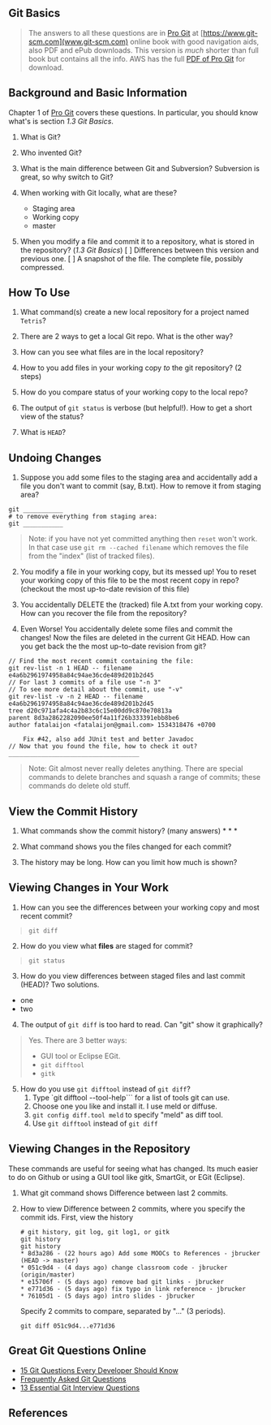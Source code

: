 ## Git Basics

> The answers to all these questions are in [Pro Git][ProGit] at [https://www.git-scm.com](www.git-scm.com) online book with good navigation aids, also PDF and ePub downloads. This version is *much* shorter than full book but contains all the info.
> AWS has the full [PDF of Pro Git][ProGitPdf] for download.


## Background and Basic Information

Chapter 1 of [Pro Git][ProGit] covers these questions.
In particular, you should know what's is section _1.3 Git Basics_.

1. What is Git?

2. Who invented Git?

3. What is the main difference between Git and Subversion?  Subversion is great, so why switch to Git?

4. When working with Git locally, what are these?
   * Staging area
   * Working copy
   * master

5. When you modify a file and commit it to a repository, what is stored in the repository? (_1.3 Git Basics_)
   [ ] Differences between this version and previous one.
   [ ] A snapshot of the file.  The complete file, possibly compressed.

## How To Use

1. What command(s) create a new local repository for a project named `Tetris`?

2. There are 2 ways to get a local Git repo.  What is the other way?

3. How can you see what files are in the local repository?

4. How to you add files in your working	copy *to* the git repository? (2 steps)

5. How do you compare status of your working copy to the local repo?

6. The output of `git status` is verbose (but helpful!). How to get a short view of the status?

7. What is `HEAD`?



## Undoing Changes

1. Suppose you add some files to the staging area and accidentally add a file you don't want to commit (say, B.txt).  How to remove it from staging area?
```
git ___________
# to remove everything from staging area:
git ___________
```
> Note: if you have not yet committed anything then `reset` won't work.  In that case use `git rm --cached filename` which removes the file from the "index" (list of tracked files).

2. You modify a file in your working copy, but its messed up! You to reset your working copy of this file to be the most recent copy in repo? (checkout the most up-to-date revision of this file)

3. You accidentally DELETE the (tracked) file A.txt from your working copy.  How can you recover the file from the repository?


4. Even Worse! You accidentally delete some files and commit the changes! Now the files are deleted in the current Git HEAD.   How can you get back the the most up-to-date revision from git?

```
// Find the most recent commit containing the file:
git rev-list -n 1 HEAD -- filename
e4a6b2961974958a84c94ae36cde489d201b2d45
// For last 3 commits of a file use "-n 3"
// To see more detail about the commit, use "-v"
git rev-list -v -n 2 HEAD -- filename
e4a6b2961974958a84c94ae36cde489d201b2d45
tree d20c971afa4c4a2b83c6c15e00dd9c870e70813a
parent 8d3a2862282090ee50f4a11f26b333391ebb8be6
author fatalaijon <fatalaijon@gmail.com> 1534318476 +0700

    Fix #42, also add JUnit test and better Javadoc
// Now that you found the file, how to check it out? 
____________________________________
```
> Note: Git almost never really deletes anything.  There are special commands to delete branches and squash a range of commits; these commands do delete old stuff.


## View the Commit History

1. What commands show the commit history? (many answers)
   * 
   * 
   * 

2. What command shows you the files changed for each commit?


3. The history may be long.  How can you limit how much is shown?


## Viewing Changes in Your Work

1. How can you see the differences between your working copy and most recent commit?
>```git diff```

2. How do you view what **files** are staged for commit?
>```git status```

3. How do you view differences between staged files and last commit (HEAD)? Two solutions.
  * one
  * two

4. The output of `git diff` is too hard to read. Can "git" show it graphically?
> Yes. There are 3 better ways:
> * GUI tool or Eclipse EGit.
> * `git difftool`
> * `gitk`

5. How do you use `git difftool` instead of `git diff`?
   1. Type `git difftool --tool-help``` for a list of tools git can use.
   2. Choose one you like and install it. I use meld or diffuse.
   3. `git config diff.tool meld` to specify "meld" as diff tool.
   4. Use `git difftool` instead of `git diff`


## Viewing Changes in the Repository

These commands are useful for seeing what has changed.
Its much easier to do on Github or using a GUI tool like gitk, SmartGit, or EGit (Eclipse).

1. What git command shows Difference between last 2 commits.


2. How to view Difference between 2 commits, where you specify the commit ids.
   First, view the history
   ```
   # git history, git log, git log1, or gitk
   git history
   git history
   * 8d3a286 - (22 hours ago) Add some MOOCs to References - jbrucker (HEAD -> master)
   * 051c9d4 - (4 days ago) change classroom code - jbrucker (origin/master)
   * e15706f - (5 days ago) remove bad git links - jbrucker
   * e771d36 - (5 days ago) fix typo in link reference - jbrucker
   * 76105d1 - (5 days ago) intro slides - jbrucker
   ```
   Specify 2 commits to compare, separated by "..." (3 periods).
   ```
   git diff 051c9d4...e771d36
   ```


## Great Git Questions Online

* [15 Git Questions Every Developer Should Know](https://medium.com/@gauravtaywade/15-interview-questions-about-git-that-every-developer-should-know-bcaf30409647)
* [Frequently Asked Git Questions](https://www.git-tower.com/learn/git/faq)
* [13 Essential Git Interview Questions](https://www.toptal.com/git/interview-questions)

## References

[ProGit]: https://www.git-scm.com/book/en/v2 "Pro Git online book on Git-scm.com"

[ProGitPdf]: https://progit2.s3.amazonaws.com/en/2016-03-22-f3531/progit-en.1084.pdf "Pro Git v.2 PDF on AWS. Longer, book format."
